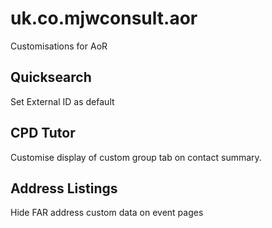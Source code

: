 # uk.co.mjwconsult.aor
Customisations for AoR

## Quicksearch
Set External ID as default

## CPD Tutor
Customise display of custom group tab on contact summary.

## Address Listings
Hide FAR address custom data on event pages
